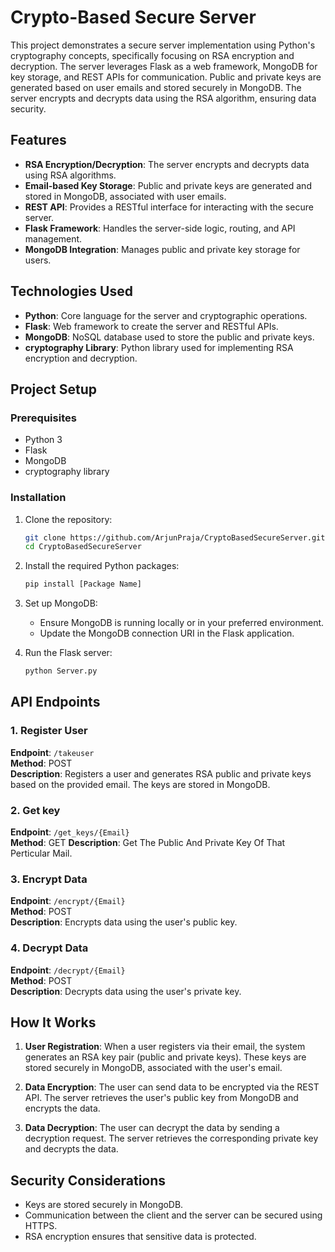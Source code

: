 # Crypto-Based Secure Server

This project demonstrates a secure server implementation using Python's cryptography concepts, specifically focusing on RSA encryption and decryption. The server leverages Flask as a web framework, MongoDB for key storage, and REST APIs for communication. Public and private keys are generated based on user emails and stored securely in MongoDB. The server encrypts and decrypts data using the RSA algorithm, ensuring data security.

## Features
- **RSA Encryption/Decryption**: The server encrypts and decrypts data using RSA algorithms.
- **Email-based Key Storage**: Public and private keys are generated and stored in MongoDB, associated with user emails.
- **REST API**: Provides a RESTful interface for interacting with the secure server.
- **Flask Framework**: Handles the server-side logic, routing, and API management.
- **MongoDB Integration**: Manages public and private key storage for users.

## Technologies Used
- **Python**: Core language for the server and cryptographic operations.
- **Flask**: Web framework to create the server and RESTful APIs.
- **MongoDB**: NoSQL database used to store the public and private keys.
- **cryptography Library**: Python library used for implementing RSA encryption and decryption.

## Project Setup

### Prerequisites
- Python 3
- Flask
- MongoDB
- cryptography library

### Installation

1. Clone the repository:
   ```bash
   git clone https://github.com/ArjunPraja/CryptoBasedSecureServer.git
   cd CryptoBasedSecureServer
   ```

2. Install the required Python packages:
   ```bash
   pip install [Package Name]
   ```

3. Set up MongoDB:
   - Ensure MongoDB is running locally or in your preferred environment.
   - Update the MongoDB connection URI in the Flask application.

4. Run the Flask server:
   ```bash
   python Server.py
   ```

## API Endpoints

### 1. Register User
**Endpoint**: `/takeuser`  
**Method**: POST  
**Description**: Registers a user and generates RSA public and private keys based on the provided email. The keys are stored in MongoDB.

### 2. Get key
**Endpoint**: `/get_keys/{Email}`  
**Method**: GET 
**Description**: Get The Public And Private Key Of That Perticular Mail.

### 3. Encrypt Data
**Endpoint**: `/encrypt/{Email}`  
**Method**: POST  
**Description**: Encrypts data using the user's public key.

### 4. Decrypt Data
**Endpoint**: `/decrypt/{Email}`  
**Method**: POST  
**Description**: Decrypts data using the user's private key.

## How It Works

1. **User Registration**: When a user registers via their email, the system generates an RSA key pair (public and private keys). These keys are stored securely in MongoDB, associated with the user's email.

2. **Data Encryption**: The user can send data to be encrypted via the REST API. The server retrieves the user's public key from MongoDB and encrypts the data.

3. **Data Decryption**: The user can decrypt the data by sending a decryption request. The server retrieves the corresponding private key and decrypts the data.

## Security Considerations
- Keys are stored securely in MongoDB.
- Communication between the client and the server can be secured using HTTPS.
- RSA encryption ensures that sensitive data is protected.



